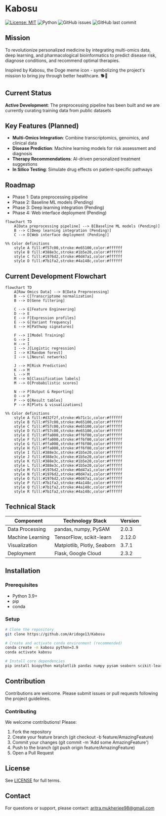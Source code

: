 # Kabosu

[![License: MIT](https://img.shields.io/badge/License-MIT-yellow.svg)](LICENSE)
![Python](https://img.shields.io/badge/python-3.9%2B-blue)
![GitHub issues](https://img.shields.io/github/issues/Aridoge13/Kabosu)
![GitHub last commit](https://img.shields.io/github/last-commit/Aridoge13/Kabosu)

## Mission
To revolutionize personalized medicine by integrating multi-omics data, deep learning, and pharmacological bioinformatics to predict disease risk, diagnose conditions, and recommend optimal therapies. 

Inspired by Kabosu, the Doge meme icon - symbolizing the project's mission to bring joy through better healthcare. 🐕💊


## Current Status
**Active Development**: The preprocessing pipeline has been built and we are currently curating training data from public datasets 

## Key Features (Planned)
- **Multi-Omics Integration**: Combine transcriptomics, genomics, and clinical data
- **Disease Prediction**: Machine learning models for risk assessment and diagnosis
- **Therapy Recommendations**: AI-driven personalized treatment suggestions
- **In Silico Testing**: Simulate drug effects on patient-specific pathways

## Roadmap 
- Phase 1: Data preprocessing pipeline
- Phase 2: Baseline ML models (Pending)
- Phase 3: Deep learning integration (Pending)
- Phase 4: Web interface deployment (Pending)

```mermaid
flowchart TD
    A[Data preprocessing pipeline] --> B[Baseline ML models (Pending)]
    B --> C[Deep learning integration (Pending)]
    C --> D[Web interface deployment (Pending)]

%% Color definitions
    style A fill:#f57c00,stroke:#e65100,color:#ffffff
    style B fill:#388e3c,stroke:#1b5e20,color:#ffffff
    style C fill:#1976d2,stroke:#0d47a1,color:#ffffff
    style D fill:#7b1fa2,stroke:#4a148c,color:#ffffff
```

## Current Development Flowchart

```mermaid
flowchart TD
    A[Raw Omics Data] --> B[Data Preprocessing]
    B --> C[Transcriptome normalization]
    B --> D[Gene filtering]
    
    C --> E[Feature Engineering]
    D --> E
    E --> F[Expression profiles]
    E --> G[Variant frequency]
    E --> H[Pathway signatures]
    
    F --> I[Model Training]
    G --> I
    H --> I
    I --> J[Logistic regression]
    I --> K[Random forest]
    I --> L[Neural networks]
    
    J --> M[Risk Prediction]
    K --> M
    L --> M
    M --> N[Classification labels]
    M --> O[Probabilistic scores]
    
    N --> P[Output & Reporting]
    O --> P
    P --> Q[Result tables]
    P --> R[Plots & visualizations]

%% Color definitions
    style A fill:#d32f2f,stroke:#b71c1c,color:#ffffff
    style B fill:#f57c00,stroke:#e65100,color:#ffffff
    style C fill:#f57c00,stroke:#e65100,color:#ffffff
    style D fill:#f57c00,stroke:#e65100,color:#ffffff
    style E fill:#ffa000,stroke:#ff6f00,color:#ffffff
    style F fill:#ffa000,stroke:#ff6f00,color:#ffffff
    style G fill:#ffa000,stroke:#ff6f00,color:#ffffff
    style H fill:#ffa000,stroke:#ff6f00,color:#ffffff
    style I fill:#388e3c,stroke:#1b5e20,color:#ffffff
    style J fill:#388e3c,stroke:#1b5e20,color:#ffffff
    style K fill:#388e3c,stroke:#1b5e20,color:#ffffff
    style L fill:#388e3c,stroke:#1b5e20,color:#ffffff
    style M fill:#1976d2,stroke:#0d47a1,color:#ffffff
    style N fill:#1976d2,stroke:#0d47a1,color:#ffffff
    style O fill:#1976d2,stroke:#0d47a1,color:#ffffff
    style P fill:#7b1fa2,stroke:#4a148c,color:#ffffff
    style Q fill:#7b1fa2,stroke:#4a148c,color:#ffffff
    style R fill:#7b1fa2,stroke:#4a148c,color:#ffffff
```

## Technical Stack 
| Component          | Technology Stack                  | Version     |
|--------------------|-----------------------------------|-------------|
| Data Processing    | pandas, numpy, PySAM              | 2.0.3       |
| Machine Learning   | TensorFlow, scikit-learn          | 2.12.0      |
| Visualization      | Matplotlib, Plotly, Seaborn       | 3.7.1       |
| Deployment         | Flask, Google Cloud               | 2.3.2       |



## Installation

### Prerequisites
- Python 3.9+
- pip
- conda 

### Setup
```bash
# Clone the repository
git clone https://github.com/Aridoge13/Kabosu

# Create and activate conda environment (recommended)
conda create -n kabosu python=3.9
conda activate kabosu

# Install core dependencies
pip install biopython matplotlib pandas numpy pysam seaborn scikit-learn tensorflow 
```

## Contribution
Contributions are welcome. Please submit issues or pull requests following the project guidelines.

### Contributing
We welcome contributions! Please:
1. Fork the repository
2. Create your feature branch (git checkout -b feature/AmazingFeature)
3. Commit your changes (git commit -m 'Add some AmazingFeature')
4. Push to the branch (git push origin feature/AmazingFeature)
5. Open a Pull Request




## License
See [LICENSE](License.md) for full terms.

## Contact
For questions or support, 
please contact: aritra.mukherjee98@gmail.com

